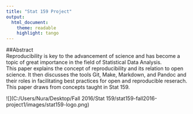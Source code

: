 ```yaml
---
title: "Stat 159 Project"
output:
  html_document:
    theme: readable
    highlight: tango
---
```


##Abstract  
Reproducibility is key to the advancement of science and has become a topic of great importance in the field of Statistical Data Analysis.  
This paper explains the concept of reproducibility and its relation to open science. It then discusses the tools Git, Make, Markdown, and Pandoc and their roles in facilitating best practices for open and reproducible reserach. This paper draws from concepts taught in Stat 159.


![](C:/Users/Nura/Desktop/Fall 2016/Stat 159/stat159-fall2016-project1/images/stat159-logo.png)

